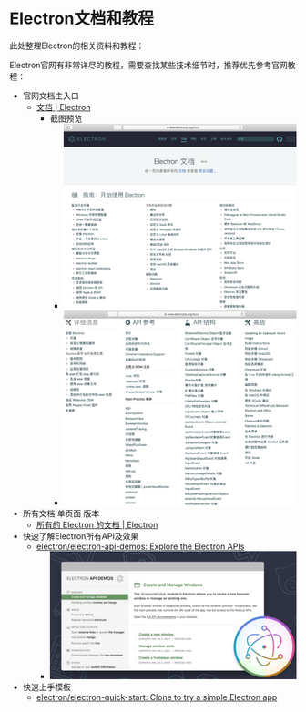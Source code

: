 # Electron文档和教程

此处整理Electron的相关资料和教程：

Electron官网有非常详尽的教程，需要查找某些技术细节时，推荐优先参考官网教程：

* 官网文档主入口
    * [文档 | Electron](https://www.electronjs.org/docs)
      * 截图预览
        * ![electron_org_doc_screenshot_1](../assets/img/electron_org_doc_screenshot_1.png)
        * ![electron_org_doc_screenshot_2](../assets/img/electron_org_doc_screenshot_2.png)
* 所有文档 单页面 版本
    * [所有的 Electron 的文档 | Electron](https://electronjs.org/docs/all)
* 快速了解Electron所有API及效果
  * [electron/electron-api-demos: Explore the Electron APIs](https://github.com/electron/electron-api-demos)
    * ![electrion_api_demos](../assets/img/electrion_api_demos.jpg)
* 快速上手模板
  * [electron/electron-quick-start: Clone to try a simple Electron app](https://github.com/electron/electron-quick-start)
